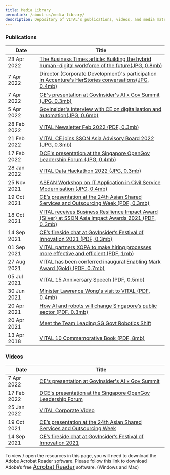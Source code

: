 ```yaml
---
title: Media Library
permalink: /about-us/media-library/
description: Depository of VITAL’s publications, videos, and media materials
---
```

### Publications

<table class="vital-table-1">
   <thead>
      <tr>
         <th style="width:20%;" class="item-date-header">Date</th>
         <th class="item-title-header">Title</th>
      </tr>
   </thead>
   <tbody>
	   <tr style="display: table-row;" class="tr_publications">
	<td class="item-date">
		23 Apr 2022                                                                 
	</td>
	<td class="item-title">
		<a href="/images/Media/BT article.jpg">The Business Times article: Building the hybrid human-digital workforce of the future(JPG, 0.8mb)</a>
	</td>
	   </tr>
	   <tr style="display: table-row;" class="tr_publications">
	<td class="item-date">
		7 Apr 2022                                                                 
	</td>
	<td class="item-title">
		<a href="/images/Media/DCD HerStories.jpg">Director (Corporate Development)'s participation in Accenture's HerStories conversations(JPG, 0.4mb)</a>
	</td>
	   </tr>
	      <tr style="display: table-row;" class="tr_publications">
	<td class="item-date">
		7 Apr 2022                                                                 
	</td>
	<td class="item-title">
		<a href="/images/Media/AI X Gov.jpg">CE's presentation at GovInsider's AI x Gov Summit (JPG, 0.3mb)</a>
	</td>
	   </tr>
	   <tr style="display: table-row;" class="tr_publications">
	<td class="item-date">
		5 Apr 2022                                                                 
	</td>
	<td class="item-title">
		<a href="/images/Media/GovInsider Interview.jpg">GovInsider's interview with CE on digitalisation and automation(JPG, 0.6mb)</a>
	</td>
	   </tr>
	   <tr style="display: table-row;" class="tr_publications">
	<td class="item-date">
		28 Feb 2022                                                                 
	</td>
	<td class="item-title">
		<a href="/media/Newsletter Feb 2022.pdf">VITAL Newsletter Feb 2022 (PDF, 0.3mb)</a>
	</td>
	   </tr>
	   	   <tr style="display: table-row;" class="tr_publications">
         <td class="item-date">
            21 Feb 2022									
         </td>
         <td class="item-title">
            <a href="/images/Media/SSON advisory board.jpg">VITAL CE joins SSON Asia Advisory Board 2022 (JPG, 0.3mb)</a>
         </td>
      </tr>
	   	   <tr style="display: table-row;" class="tr_publications">
	<td class="item-date">
		17 Feb 2022                                                                 
	</td>
	<td class="item-title">
		<a href="/images/Media/DCE OpenGov.jpg">DCE's presentation at the Singapore OpenGov Leadership Forum (JPG, 0.4mb)</a>
	</td>
	   </tr>
	   	   <tr style="display: table-row;" class="tr_publications">
         <td class="item-date">
            28 Jan 2022									
         </td>
         <td class="item-title">
            <a href="/images/Media/Hackathon.jpg">VITAL Data Hackathon 2022 (JPG, 0.3mb)</a>
         </td>
      </tr>
	   	                   <tr style="display: table-row;" class="tr_publications">
<td class="item-date">
25 Nov 2021
</td>
<td class="item-title">
<a href="/files/ASEAN.jpg">ASEAN Workshop on IT Application in Civil Service Modernisation (JPG, 0.4mb)</a>
</td>
</tr>
	   		 <tr style="display: table-row;" class="tr_publications">
<td class="item-date">
19 Oct 2021
</td>
<td class="item-title">
<a href="/files/SSOW - for website.pdf">CE’s presentation at the 24th Asian Shared Services and Outsourcing Week (PDF, 0.3mb)</a>
</td>
</tr>
	   <tr style="display: table-row;" class="tr_publications">
<td class="item-date">
18 Oct 2021
</td>
<td class="item-title">
<a href="/files/SSON Award - for website.pdf">VITAL receives Business Resilience Impact Award (Silver) at SSON Asia Impact Awards 2021 (PDF, 0.3mb)</a>
</td>
</tr>
	   <tr style="display: table-row;" class="tr_publications">
<td class="item-date">
14 Sep 2021
</td>
<td class="item-title">
<a href="/files/EDM - fireside chat - for website.pdf">CE’s fireside chat at GovInsider’s Festival of Innovation 2021 (PDF, 0.3mb)</a>
</td>
</tr>
<tr style="display: table-row;" class="tr_publications">
	 <td class="item-date">
	01 Sep 2021
	</td>
	<td class="item-title">
	<a href="/files/VITAL Choses X0PA AI - X0PA AI.pdf">VITAL partners XOPA to make hiring processes more effective and efficient (PDF, 1mb)</a>
			</td>
			 </tr>
<tr style="display: table-row;" class="tr_publications">
<td class="item-date">
27 Aug 2021
</td>
 <td class="item-title">
<a href="/files/Enabling Mark - for website.pdf">VITAL has been conferred inaugural Enabling Mark Award (Gold) (PDF, 0.7mb)</a>
		</td>
		 </tr>
	   	   <tr style="display: table-row;" class="tr_publications">
         <td class="item-date">
            05 Jul 2021									
         </td>
         <td class="item-title">
            <a href="/files/15thanniversaryspeech.pdf">VITAL 15 Anniversary Speech (PDF, 0.5mb)</a>
         </td>
      </tr>
	   		 <tr style="display: table-row;" class="tr_publications">
			 <td class="item-date">
				 30 Jun 2021
				 </td>
			 <td class="item-title">
				 <a href="/files/Lawrence Wong.pdf">Minister Lawrence Wong's visit to VITAL (PDF, 0.4mb)</a>
				 </td>
			 </tr>
	   		       <tr style="display: table-row;" class="tr_publications">
         <td class="item-date">
            20 Apr 2021									
         </td>
         <td class="item-title">
            <a href="/files/sgpublicsectorai.pdf">How AI and robots will change Singapore’s public sector (PDF, 0.3mb)</a>
         </td>
      </tr>
	   		       <tr style="display: table-row;" class="tr_publications">
         <td class="item-date">
            20 Apr 2021									
         </td>
         <td class="item-title">
            <a href="/files/roboticsshift.pdf">Meet the Team Leading SG Govt Robotics Shift</a>
         </td>
      </tr>
      <tr style="display: table-row;" class="tr_publications">
         <td class="item-date">
            13 Apr 2018									
         </td>
         <td class="item-title">
            <a href="/media/10yearsofbeingvital.pdf">VITAL 10 Commemorative Book (PDF, 8mb)</a>
         </td>
      </tr>
   </tbody>
</table>


### Videos

<table class="vital-table-1">
   <thead>
      <tr>
         <th style="width:20%;" class="item-date-header">Date</th>
         <th class="item-title-header">Title</th>
      </tr>
   </thead>
   <tbody>
<tr class="tr_videos">
<td class="item-date">
7 Apr 2022
</td>
<td class="item-title">
<a href="https://youtu.be/KyItWhIAO8w">CE's presentation at GovInsider's AI x Gov Summit</a>
</td>
</tr>
	   <tr class="tr_videos">
<td class="item-date">
17 Feb 2022
</td>
<td class="item-title">
<a href="https://youtu.be/KyItWhIAO8w">DCE's presentation at the Singapore OpenGov Leadership Forum</a>
</td>
</tr>
	   	   <tr class="tr_videos">
<td class="item-date">
25 Jan 2022
</td>
<td class="item-title">
<a href="https://youtu.be/RgqYee3O6Bo">VITAL Corporate Video</a>
</td>
</tr>
	   		 <tr class="tr_videos">
<td class="item-date">
19 Oct 2021
</td>
<td class="item-title">
<a href="https://youtu.be/KyItWhIAO8w">CE’s presentation at the 24th Asian Shared Services and Outsourcing Week</a>
</td>
</tr>
      <tr class="tr_videos">
         <td class="item-date">
            14 Sep 2021									
         </td>
         <td class="item-title">
            <a href="https://youtu.be/TbPCAeNUrcw">CE’s fireside chat at GovInsider’s Festival of Innovation 2021</a>
         </td>
      </tr>
   </tbody>
</table>


To view / open the resources in this page, you will need to download the Adobe Acrobat Reader software. 
Please follow this link to download Adobe’s free <a style="font-size: 18px;" href="http://get.adobe.com/reader/">Acrobat Reader</a> software. (Windows and Mac)
